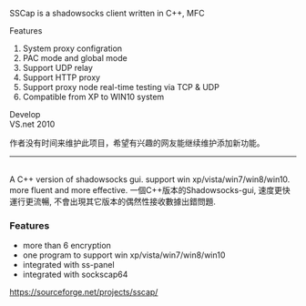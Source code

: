 SSCap is a shadowsocks client written in C++, MFC  
 
Features
1. System proxy configration
2. PAC mode and global mode
3. Support UDP relay
4. Support HTTP proxy
5. Support proxy node real-time testing via TCP & UDP
6. Compatible from XP to WIN10 system

Develop  
VS.net 2010
 
作者没有时间来维护此项目，希望有兴趣的网友能继续维护添加新功能。

* * *
  \
A C++ version of shadowsocks gui. support win xp/vista/win7/win8/win10. more fluent and more effective. 一個C++版本的Shadowsocks-gui, 速度更快運行更流暢, 不會出現其它版本的偶然性接收數據出錯問題.

### Features
* more than 6 encryption
* one program to support win xp/vista/win7/win8/win10
* integrated with ss-panel
* integrated with sockscap64

https://sourceforge.net/projects/sscap/
